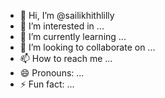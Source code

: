 - 👋 Hi, I’m @sailikhithlilly
- 👀 I’m interested in ...
- 🌱 I’m currently learning ...
- 💞️ I’m looking to collaborate on ...
- 📫 How to reach me ...
- 😄 Pronouns: ...
- ⚡ Fun fact: ...

<!---
sailikhithlilly/sailikhithlilly is a ✨ special ✨ repository because its `README.md` (this file) appears on your GitHub profile.
You can click the Preview link to take a look at your changes.
--->
